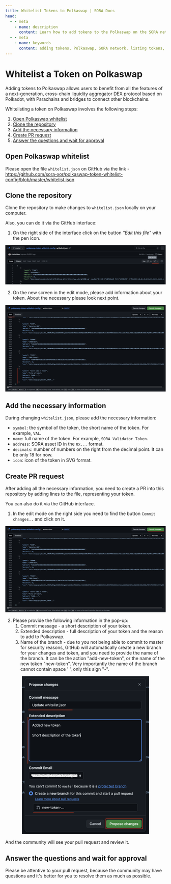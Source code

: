 ```yaml
---
title: Whitelist Tokens to Polkaswap | SORA Docs
head:
  - - meta
    - name: description
      content: Learn how to add tokens to the Polkaswap on the SORA network. Discover the step-by-step process of listing new tokens on Polkaswap, including the requirements, procedures, and considerations for adding tokens.
  - - meta
    - name: keywords
      content: adding tokens, Polkaswap, SORA network, listing tokens, requirements, procedures, asset bridging, interoperability, blockchain networks, whitelist
---
```


# Whitelist a Token on Polkaswap

Adding tokens to Polkaswap allows users to benefit from all the features of a next-generation, cross-chain liquidity aggregator DEX protocol based on Polkadot, with Parachains and bridges to connect other blockchains.

Whitelisting a token on Polkaswap involves the following steps:

1. [Open Polkaswap whitelist](#open-polkaswap-whitelist)
2. [Clone the repository](#clone-the-repository)
3. [Add the necessary information](#add-the-necessary-information)
4. [Create PR request](#create-pr-request)
5. [Answer the questions and wait for approval](#answer-the-questions-and-wait-for-approval)

## Open Polkaswap whitelist

Please open the file `whitelist.json` on GitHub via the link - https://github.com/sora-xor/polkaswap-token-whitelist-config/blob/master/whitelist.json

## Clone the repository

Clone the repository to make changes to `whitelist.json` locally on your computer.

Also, you can do it via the GitHub interface:

1. On the right side of the interface click on the button _"Edit this file"_ with the pen icon.

![](.gitbook/assets/whitelist-polkaswap-edit-button.png)

2. On the new screen in the edit mode, please add information about your token. About the necessary please look next point.

![](.gitbook/assets/whitelist-polkaswap-edit-mode.png)

## Add the necessary information

During changing `whitelist.json`, please add the necessary information:

- `symbol`: the symbol of the token, the short name of the token. For example, `VAL`.
- `name`: full name of the token. For example, `SORA Validator Token`.
- `address`: SORA asset ID in the `0x...` format.
- `decimals`: number of numbers on the right from the decimal point. It can be only 18 for now.
- `icon`: icon of the token in SVG format.

## Create PR request

After adding all the necessary information, you need to create a PR into this repository by adding lines to the file, representing your token.

You can also do it via the GitHub interface.

1. In the edit mode on the right side you need to find the button `Commit changes..` and click on it.

<center><img src=".gitbook/assets/whitelist-polkaswap-commit-changes.png" width="800"></center>

2. Please provide the following information in the pop-up:
   1. Commit message - a short description of your token.
   2. Extended description - full description of your token and the reason to add to Polkaswap.
   3. Name of the branch - due to you not being able to commit to master for security reasons, GitHub will automatically create a new branch for your changes and token, and you need to provide the name of the branch. It can be the action "add-new-token", or the name of the new token "new-token". Very importantly the name of the branch cannot contain space ' ', only this sign "-".

<center><img src=".gitbook/assets/whitelist-polkaswap-propose-changes.png" width="400"></center>

And the community will see your pull request and review it.

## Answer the questions and wait for approval

Please be attentive to your pull request, because the community may have questions and it's better for you to resolve them as much as possible.

